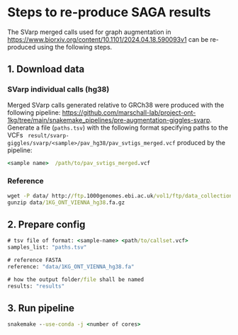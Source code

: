 # Steps to re-produce SAGA results

The SVarp merged calls used for graph augmentation in https://www.biorxiv.org/content/10.1101/2024.04.18.590093v1 can be re-produced using the following steps.

## 1. Download data

### SVarp individual calls (hg38)
Merged SVarp calls generated relative to GRCh38 were produced with the following pipeline: https://github.com/marschall-lab/project-ont-1kg/tree/main/snakemake_pipelines/pre-augmentation-giggles-svarp.
Generate a file (``paths.tsv``) with the following format specifying paths to the VCFs `` result/svarp-giggles/svarp/<sample>/pav_hg38/pav_svtigs_merged.vcf`` produced by the pipeline:

``` bat
<sample name>  /path/to/pav_svtigs_merged.vcf

```

### Reference

``` bat
wget -P data/ http://ftp.1000genomes.ebi.ac.uk/vol1/ftp/data_collections/1KG_ONT_VIENNA/reference/1KG_ONT_VIENNA_hg38.fa.gz
gunzip data/1KG_ONT_VIENNA_hg38.fa.gz
```

## 2. Prepare config

``` bat
# tsv file of format: <sample-name> <path/to/callset.vcf>
samples_list: "paths.tsv"

# reference FASTA
reference: "data/1KG_ONT_VIENNA_hg38.fa"

# how the output folder/file shall be named
results: "results"
```

## 3. Run pipeline

``` bat
snakemake --use-conda -j <number of cores>
```
